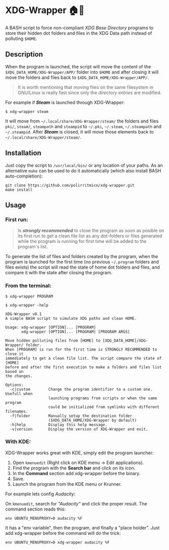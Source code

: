 XDG-Wrapper :house::wrench:
===========================

A BASH script to force non-compliant _XDG Base Directory_ programs to store
their hidden dot folders and files in the XDG Data path instead of polluting
`$HOME`.

## Description

When the program is launched, the script will move the content of the
`$XDG_DATA_HOME/XDG-Wrapper/APP/` folder into `$HOME` and after closing it will
move the folders and files back to `$XDG_DATA_HOME/XDG-Wrapper/APP/`.

> It is worth mentioning that moving files on the same filesystem in GNU/Linux is
> really fast since only the _directory entries_ are modified.

For example if ***Steam*** is launched through XDG-Wrapper:

```command
$ xdg-wrapper steam
```

It will move from `~/.local/share/XDG-Wrapper/steam/` the folders and files
`pki/`, `steam/`, `steampath` and `steampid` to `~/.pki`, `~/.steam`,
`~/.steampath` and `~/.steampid`. After ***Steam*** is closed, it will move
those elements back to `~/.local/share/XDG-Wrapper/steam/`.

## Installation

Just copy the script to `/usr/local/bin/` or any location of your paths. As an
alternative `make` can be used to do it automatically (which also install BASH
auto-completion):

```
git clone https://github.com/polirritmico/xdg-wrapper.git
make install
```

## Usage

### First run:

> Is ***strongly recommended*** to close the program as soon as posible on its
> first run to get a clean file list as any dot-folders or files generated
> while the program is running for first time will be added to the program's
> list.

To generate the list of files and folders created by the program, when the
program is launched for the first time (no previous `~/.program` folders and
files exists) the script will read the state of home dot folders and files, and
compare it with the state after closing the program.

### From the terminal:

```command
$ xdg-wrapper PROGRAM
```

```
$ xdg-wrapper -help

XDG-Wrapper v0.1
A simple BASH script to simulate XDG paths and clean HOME.

Usage: xdg-wrapper [OPTION]... [PROGRAM]
       xdg-wrapper [OPTION]... [PROGRAM] [PROGRAM ARGS]

Move hidden polluting files from [HOME] to [XDG_DATA_HOME]/XDG-Wrapper/ folder.
When [PROGRAM] is run for the first time is STRONGLY RECOMMENDED to close it
immediately to get a clean file list. The script compare the state of [HOME]
before and after the first execution to make a folders and files list based on
the changes.

Options:
  -c|custom        Change the program identifier to a custom one. Usefull when
                   launching programs from scripts or when the same program
                   could be initialized from symlinks with different filenames.
  -f|folder        Manually setup the destination folder
                   ($XDG_DATA_HOME/XDG-Wrapper by default)
  -h|help          Display this help message.
  -v|version       Display the version of XDG-Wrapper and exit.
```

### With KDE:

XDG-Wrapper works great with KDE, simply edit the program launcher:

1. Open `kmenuedit` (Right click on KDE menu → Edit applications).
2. Find the program with the **Search bar** and click on its icon.
3. In the **Command** section add xdg-wrapper before the binary.
4. Save.
5. Launch the program from the KDE menu or Krunner.

For example lets config _Audacity_:

On `kmenuedit`, search for _"Audacity"_ and click the proper result.
The command section reads this:

```
env UBUNTU_MENUPROXY=0 audacity %F
```

It has a "env variable", then the program, and finally a "place holder". Just
add xdg-wrapper before the command will do the trick:

```
env UBUNTU_MENUPROXY=0 xdg-wrapper audacity %F
```

